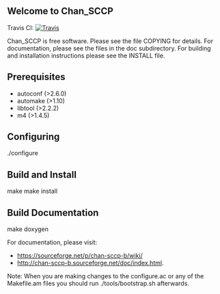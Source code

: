 Welcome to Chan_SCCP
--------------------
Travis CI: [![Travis](http://img.shields.io/travis/marcelloceschia/chan-sccp-b.svg?style=flat)](https://travis-ci.org/marcelloceschia/chan-sccp-b)

Chan_SCCP is free software. Please see the file COPYING for details.
For documentation, please see the files in the doc subdirectory.
For building and installation instructions please see the INSTALL file.

Prerequisites
-------------
- autoconf (>2.6.0)
- automake (>1.10)
- libtool (>2.2.2)
- m4 (>1.4.5)

Configuring
-----------
   ./configure

Build and Install
-----------------
   make
   make install

Build Documentation
-------------------
   make doxygen

For documentation, please visit:
- https://sourceforge.net/p/chan-sccp-b/wiki/
- http://chan-sccp-b.sourceforge.net/doc/index.html.

Note: When you are making changes to the configure.ac or any of the Makefile.am files you should run ./tools/bootstrap.sh afterwards.

